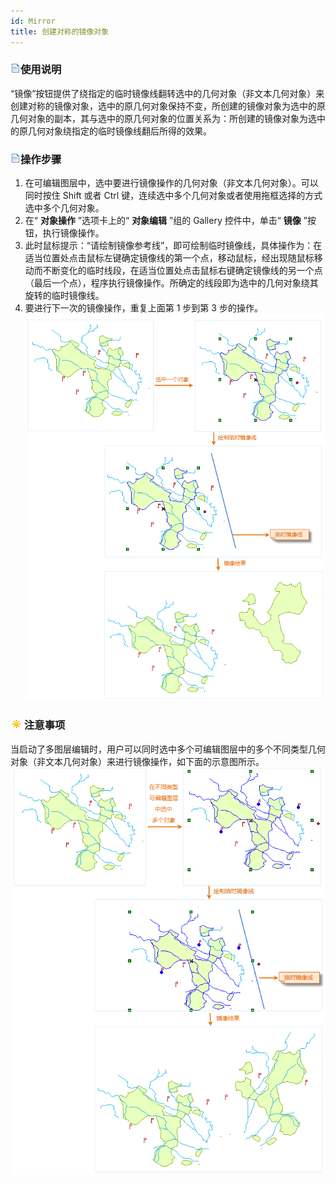 ```yaml
---
id: Mirror
title: 创建对称的镜像对象  
---  
```

### ![](../../../img/read.gif)使用说明

“镜像”按钮提供了绕指定的临时镜像线翻转选中的几何对象（非文本几何对象）来创建对称的镜像对象，选中的原几何对象保持不变，所创建的镜像对象为选中的原几何对象的副本，其与选中的原几何对象的位置关系为：所创建的镜像对象为选中的原几何对象绕指定的临时镜像线翻后所得的效果。

### ![](../../../img/read.gif)操作步骤

  1. 在可编辑图层中，选中要进行镜像操作的几何对象（非文本几何对象）。可以同时按住 Shift 或者 Ctrl 键，连续选中多个几何对象或者使用拖框选择的方式选中多个几何对象。
  2. 在“ **对象操作** ”选项卡上的“ **对象编辑** ”组的 Gallery 控件中，单击“ **镜像** ”按钮，执行镜像操作。
  3. 此时鼠标提示：“请绘制镜像参考线”，即可绘制临时镜像线，具体操作为：在适当位置处点击鼠标左键确定镜像线的第一个点，移动鼠标，经出现随鼠标移动而不断变化的临时线段，在适当位置处点击鼠标右键确定镜像线的另一个点（最后一个点），程序执行镜像操作。所确定的线段即为选中的几何对象绕其旋转的临时镜像线。
  4. 要进行下一次的镜像操作，重复上面第 1 步到第 3 步的操作。    
  ![](img/Mirror1.png)  
  
### ![](../../../img/note.png)注意事项

当启动了多图层编辑时，用户可以同时选中多个可编辑图层中的多个不同类型几何对象（非文本几何对象）来进行镜像操作，如下面的示意图所示。  
![](img/Mirror2.png)  